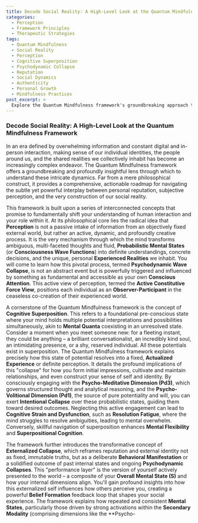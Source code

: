 ```yaml
---
title: Decode Social Reality: A High-Level Look at the Quantum Mindfulness Framework
categories:
  - Perception
  - Framework Principles
  - Therapeutic Strategies
tags:
  - Quantum Mindfulness
  - Social Reality
  - Perception
  - Cognitive Superposition
  - Psychodynamic Collapse
  - Reputation
  - Social Dynamics
  - Authenticity
  - Personal Growth
  - Mindfulness Practices
post_excerpt: >
  Explore the Quantum Mindfulness framework's groundbreaking approach to understanding how we perceive and co-create social reality. Discover the active nature of perception, the dynamics of cognitive superposition, and how your internal states shape external reputation, offering powerful tools for personal authenticity and enhanced social navigation.
---
```

### Decode Social Reality: A High-Level Look at the Quantum Mindfulness Framework

In an era defined by overwhelming information and constant digital and in-person interaction, making sense of our individual identities, the people around us, and the shared realities we collectively inhabit has become an increasingly complex endeavor. The Quantum Mindfulness framework offers a groundbreaking and profoundly insightful lens through which to understand these intricate dynamics. Far from a mere philosophical construct, it provides a comprehensive, actionable roadmap for navigating the subtle yet powerful interplay between personal reputation, subjective perception, and the very construction of our social reality.

This framework is built upon a series of interconnected concepts that promise to fundamentally shift your understanding of human interaction and your role within it. At its philosophical core lies the radical idea that **Perception** is not a passive intake of information from an objectively fixed external world, but rather an active, dynamic, and profoundly creative process. It is the very mechanism through which the mind transforms ambiguous, multi-faceted thoughts and fluid, **Probabilistic Mental States** (or **Consciousness Wave Functions**) into definite understandings, concrete decisions, and the unique, personal **Experienced Realities** we inhabit. You will come to learn how this pivotal process, termed **Psychodynamic Wave Collapse**, is not an abstract event but is powerfully triggered and influenced by something as fundamental and accessible as your own **Conscious Attention**. This active view of perception, termed the **Active Constitutive Force View**, positions each individual as an **Observer-Participant** in the ceaseless co-creation of their experienced world.

A cornerstone of the Quantum Mindfulness framework is the concept of **Cognitive Superposition**. This refers to a foundational pre-conscious state where your mind holds multiple potential interpretations and possibilities simultaneously, akin to **Mental Quanta** coexisting in an unresolved state. Consider a moment when you meet someone new: for a fleeting instant, they could be anything – a brilliant conversationalist, an incredibly kind soul, an intimidating presence, or a shy, reserved individual. All these potentials exist in superposition. The Quantum Mindfulness framework explains precisely how this state of potential resolves into a fixed, **Actualized Experience** or definite perception. It details the profound implications of this "collapse" for how you form initial impressions, cultivate and maintain relationships, and even construct your sense of self and identity. By consciously engaging with the **Psycho-Meditative Dimension (Pd3)**, which governs structured thought and analytical reasoning, and the **Psycho-Volitional Dimension (Pd1)**, the source of pure potentiality and will, you can exert **Intentional Collapse** over these probabilistic states, guiding them toward desired outcomes. Neglecting this active engagement can lead to **Cognitive Strain and Dysfunction**, such as **Resolution Fatigue**, where the mind struggles to resolve ambiguities, leading to mental overwhelm. Conversely, skillful navigation of superposition enhances **Mental Flexibility** and **Superpositional Cognition**.

The framework further introduces the transformative concept of **Externalized Collapse**, which reframes reputation and external identity not as fixed, immutable truths, but as a deliberate **Behavioral Manifestation** or a solidified outcome of past internal states and ongoing **Psychodynamic Collapses**. This "performance layer" is the version of yourself actively presented to the world – a composite of your **Overall Mental State (S)** and how your internal dimensions align. You'll gain profound insights into how this externalized self influences how others perceive you, creating a powerful **Belief Formation** feedback loop that shapes your social experience. The framework explains how repeated and consistent **Mental States**, particularly those driven by strong activations within the **Secondary Modality** (comprising dimensions like the **Psycho-
